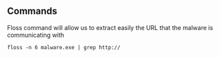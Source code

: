 ## Commands

Floss command will allow us to extract easily the URL that the malware is communicating with

```
floss -n 6 malware.exe | grep http://
```